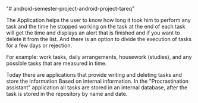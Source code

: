  "# android-semester-project-android-project-tareq"
 
The Application helps the user to know how long it took him to perform any task and the time he stopped working on the task at the end of each task will get the time and displays an alert that is finished and if you want to delete it from the list. And there is an option to divide the execution of tasks for a few days or rejection.

For example:
work tasks, daily arrangements, housework (studies), and any possible tasks that are measured in time.

Today there are applications that provide writing and deleting tasks and store the information
Based on internal information.
In the "Procrastination assistant" application all tasks are stored in an internal database, after the task is stored in the repository by name and date.
